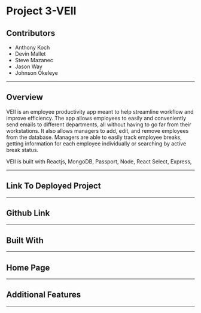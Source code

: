 # Project 3-VEII

## Contributors 
- Anthony Koch
- Devin Mallet 
- Steve Mazanec 
- Jason Way 
- Johnson Okeleye
___________________________________________________________________________________________________________________________________________
## Overview

VEII is an employee productivity app meant to help streamline workflow and improve efficiency. The app allows employees to easily and conveniently send emails to different departments, all without having to go far from their workstations. It also allows managers to add, edit, and remove employees from the database. Managers are able to easily track employee breaks, getting information for each employee individually or searching by active break status. 

VEII is built with Reactjs, MongoDB, Passport, Node, React Select, Express,
___________________________________________________________________________________________________________________________________________
## Link To Deployed Project 

___________________________________________________________________________________________________________________________________________
## Github Link 

_________________________________________________________________________________________________________________________________________

## Built With 

_________________________________________________________________________________________________________________________________________
## Home Page 

___________________________________________________________________________________________________________________________________________
## Additional Features

___________________________________________________________________________________________________________________________________________
